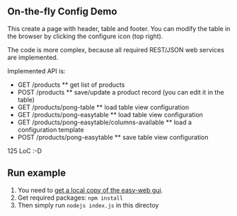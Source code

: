 ## On-the-fly Config Demo
This create a page with header, table and footer. 
You can modify the table in the browser by clicking the configure icon (top right).

The code is more complex, because all required REST/JSON web services are implemented.

Implemented API is:
* GET /products
** get list of products
* POST /products
** save/update a product record (you can edit it in the table)
* GET /products/pong-table
** load table view configuration
* GET /products/pong-easytable
** load table view configuration
* GET /products/pong-easytable/columns-available
** load a configuration template
* POST /products/pong-easytable
** save table view configuration

125 LoC :-D

## Run example
1. You need to [get a local copy of the easy-web gui](https://github.com/ma-ha/easy-web-gui).
2. Get required packages: `npm install`
2. Then simply run `nodejs index.js` in this directoy 